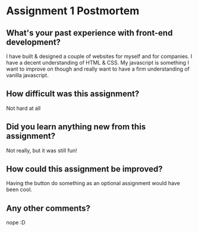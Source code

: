 # Assignment 1 Postmortem

## What's your past experience with front-end development?

I have built & designed a couple of websites for myself and for companies. I have a decent understanding of HTML & CSS. My javascript is something I want to improve on though and really want to have  a firm understanding of vanilla javascript.

## How difficult was this assignment?

Not hard at all


## Did you learn anything new from this assignment?

Not really, but it was still fun!

## How could this assignment be improved?

Having the button do something as an optional assignment would have been cool.

## Any other comments?

nope :D